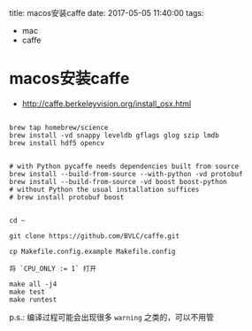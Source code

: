 title: macos安装caffe
date: 2017-05-05 11:40:00
tags:
- mac
- caffe


# macos安装caffe

* http://caffe.berkeleyvision.org/install_osx.html

```

brew tap homebrew/science
brew install -vd snappy leveldb gflags glog szip lmdb
brew install hdf5 opencv

```


```

# with Python pycaffe needs dependencies built from source
brew install --build-from-source --with-python -vd protobuf
brew install --build-from-source -vd boost boost-python
# without Python the usual installation suffices
# brew install protobuf boost
```

```

cd ~

git clone https://github.com/BVLC/caffe.git

cp Makefile.config.example Makefile.config

将 `CPU_ONLY := 1` 打开

make all -j4
make test
make runtest
```

p.s.: 编译过程可能会出现很多 `warning` 之类的，可以不用管